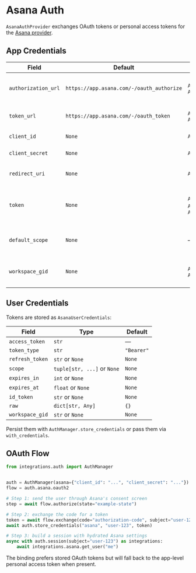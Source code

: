 # Asana Auth

`AsanaAuthProvider` exchanges OAuth tokens or personal access tokens for the [Asana provider](../providers/asana.md).

## App Credentials

| Field | Default | Env keys | Notes |
| --- | --- | --- | --- |
| `authorization_url` | `https://app.asana.com/-/oauth_authorize` | `ASANA_AUTHORIZATION_URL`, `ASANA_AUTHORIZE_URL` | Override when using a self-hosted OAuth screen. |
| `token_url` | `https://app.asana.com/-/oauth_token` | `ASANA_TOKEN_URL`, `ASANA_ACCESS_TOKEN_URL` | Exchange endpoint for OAuth2. |
| `client_id` | `None` | `ASANA_CLIENT_ID` | OAuth client ID. |
| `client_secret` | `None` | `ASANA_CLIENT_SECRET` | OAuth client secret. |
| `redirect_uri` | `None` | `ASANA_REDIRECT_URI` | Optional redirect override. |
| `token` | `None` | `ASANA_ACCESS_TOKEN`, `ASANA_PERSONAL_ACCESS_TOKEN`, `ASANA_TOKEN` | Personal access token fallback when skipping OAuth. |
| `default_scope` | `None` | — | Comma/space separated scopes or a sequence. |
| `workspace_gid` | `None` | `ASANA_WORKSPACE_GID`, `ASANA_WORKSPACE` | Default workspace to inject into settings. |

## User Credentials

Tokens are stored as `AsanaUserCredentials`:

| Field | Type | Default |
| --- | --- | --- |
| `access_token` | `str` | — |
| `token_type` | `str` | `"Bearer"` |
| `refresh_token` | `str` or `None` | `None` |
| `scope` | `tuple[str, ...]` or `None` | `None` |
| `expires_in` | `int` or `None` | `None` |
| `expires_at` | `float` or `None` | `None` |
| `id_token` | `str` or `None` | `None` |
| `raw` | `dict[str, Any]` | `{}` |
| `workspace_gid` | `str` or `None` | `None` |

Persist them with `AuthManager.store_credentials` or pass them via `with_credentials`.

## OAuth Flow

```python
from integrations.auth import AuthManager


auth = AuthManager(asana={"client_id": "...", "client_secret": "..."})
flow = auth.asana.oauth2

# Step 1: send the user through Asana's consent screen
step = await flow.authorize(state="example-state")

# Step 2: exchange the code for a token
token = await flow.exchange(code="authorization-code", subject="user-123")
await auth.store_credentials("asana", "user-123", token)

# Step 3: build a session with hydrated Asana settings
async with auth.session(subject="user-123") as integrations:
    await integrations.asana.get_user("me")
```

The binding prefers stored OAuth tokens but will fall back to the app-level personal access token when present.
